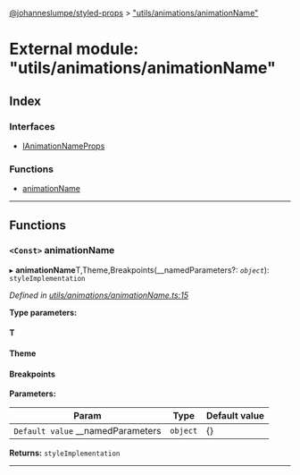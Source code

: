 [@johanneslumpe/styled-props](../README.md) > ["utils/animations/animationName"](../modules/_utils_animations_animationname_.md)

# External module: "utils/animations/animationName"

## Index

### Interfaces

* [IAnimationNameProps](../interfaces/_utils_animations_animationname_.ianimationnameprops.md)

### Functions

* [animationName](_utils_animations_animationname_.md#animationname)

---

## Functions

<a id="animationname"></a>

### `<Const>` animationName

▸ **animationName**T,Theme,Breakpoints(__namedParameters?: *`object`*): `styleImplementation`

*Defined in [utils/animations/animationName.ts:15](https://github.com/johanneslumpe/styled-props/blob/3abf398/src/utils/animations/animationName.ts#L15)*

**Type parameters:**

#### T 
#### Theme 
#### Breakpoints 
**Parameters:**

| Param | Type | Default value |
| ------ | ------ | ------ |
| `Default value` __namedParameters | `object` |  {} |

**Returns:** `styleImplementation`

___

